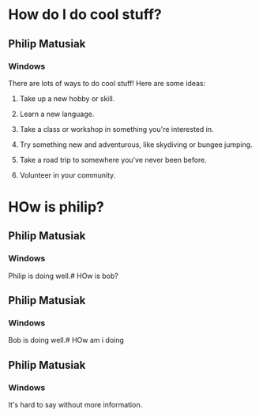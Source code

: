 # How do I do cool stuff?

 ## Philip Matusiak

 ### Windows 

 

There are lots of ways to do cool stuff! Here are some ideas:

1. Take up a new hobby or skill.

2. Learn a new language.

3. Take a class or workshop in something you're interested in.

4. Try something new and adventurous, like skydiving or bungee jumping.

5. Take a road trip to somewhere you've never been before.

6. Volunteer in your community.

# HOw is philip?

 ## Philip Matusiak

 ### Windows 

 

Philip is doing well.# HOw is bob?

 ## Philip Matusiak

 ### Windows 

 

Bob is doing well.# HOw am i doing

 ## Philip Matusiak

 ### Windows 

 

It's hard to say without more information.